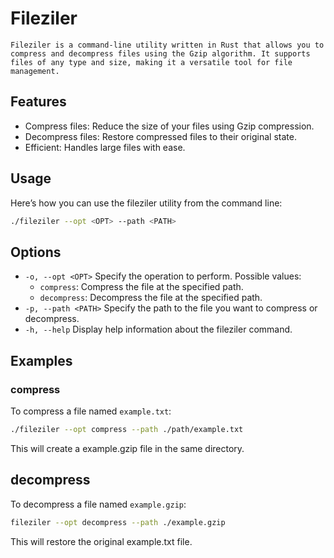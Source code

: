 # Fileziler

    Fileziler is a command-line utility written in Rust that allows you to compress and decompress files using the Gzip algorithm. It supports files of any type and size, making it a versatile tool for file management.

## Features
+ Compress files: Reduce the size of your files using Gzip compression.
+ Decompress files: Restore compressed files to their original state.
+ Efficient: Handles large files with ease.
   
## Usage
Here’s how you can use the fileziler utility from the command line:
```sh
./fileziler --opt <OPT> --path <PATH>
```

## Options

+ `-o, --opt <OPT>`
  Specify the operation to perform. Possible values:
  + `compress`: Compress the file at the specified path.
  + `decompress`: Decompress the file at the specified path. 
+ `-p, --path <PATH>`
    Specify the path to the file you want to compress or decompress.
+ `-h, --help`
    Display help information about the fileziler command.

## Examples

### compress 
To compress a file named `example.txt`:
```sh
./fileziler --opt compress --path ./path/example.txt
```
This will create a example.gzip file in the same directory.

## decompress 
To decompress a file named `example.gzip`:
```sh
fileziler --opt decompress --path ./example.gzip
```
This will restore the original example.txt file.